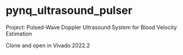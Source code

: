# pynq_ultrasound_pulser

Project: Pulsed-Wave Doppler Ultrasound System for Blood Velocity Estimation

Clone and open in Vivado 2022.2
